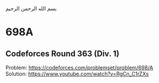 بسم الله الرحمن الرحيم
# 698A
## Codeforces Round 363 (Div. 1)

Problem: https://codeforces.com/problemset/problem/698/A <br/>
Solution: https://www.youtube.com/watch?v=RgCn_C1rZXs
